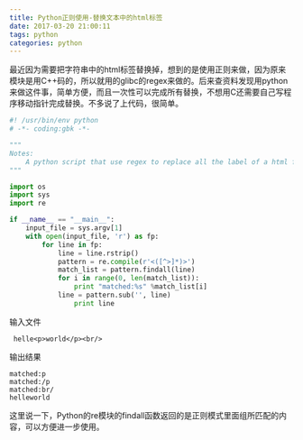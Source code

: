 ```yaml
---
title: Python正则使用-替换文本中的html标签
date: 2017-03-20 21:00:11
tags: python
categories: python
---
```



最近因为需要把字符串中的html标签替换掉，想到的是使用正则来做，因为原来模块是用C++码的，所以就用的glibc的regex来做的。后来查资料发现用python来做这件事，简单方便，而且一次性可以完成所有替换，不想用C还需要自己写程序移动指针完成替换。不多说了上代码，很简单。

<!--more-->   

```python
#! /usr/bin/env python
# -*- coding:gbk -*-

"""
Notes:
    A python script that use regex to replace all the label of a html file
"""

import os
import sys
import re

if __name__ == "__main__":
    input_file = sys.argv[1]
    with open(input_file, 'r') as fp:
        for line in fp:
            line = line.rstrip()
            pattern = re.compile(r'<([^>]*)>')
            match_list = pattern.findall(line)
            for i in range(0, len(match_list)):
                print "matched:%s" %match_list[i]
            line = pattern.sub('', line)
                print line
```

输入文件 

```
 helle<p>world</p><br/>
```

输出结果

```
matched:p
matched:/p
matched:br/
helleworld
```

这里说一下，Python的re模块的findall函数返回的是正则模式里面组所匹配的内容，可以方便进一步使用。

